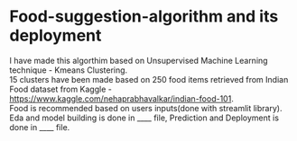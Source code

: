 # Food-suggestion-algorithm and its deployment <br />
I have made this algorthim based on Unsupervised Machine Learning technique - Kmeans Clustering. <br />
15 clusters have been made based on 250 food items retrieved from Indian Food dataset from Kaggle - https://www.kaggle.com/nehaprabhavalkar/indian-food-101. <br />
Food is recommended based on users inputs(done with streamlit library). <br />
Eda and model building is done in ____ file, Prediction and Deployment is done in ____ file. <br />
